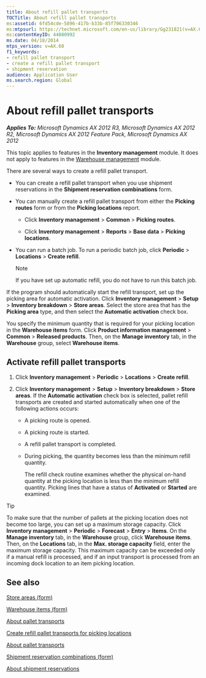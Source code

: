 ```yaml
---
title: About refill pallet transports
TOCTitle: About refill pallet transports
ms:assetid: 6fd54cde-5896-417b-b33b-85f706330346
ms:mtpsurl: https://technet.microsoft.com/en-us/library/Gg231821(v=AX.60)
ms:contentKeyID: 44080992
ms.date: 04/18/2014
mtps_version: v=AX.60
f1_keywords:
- refill pallet transport
- create a refill pallet transport
- shipment reservation
audience: Application User
ms.search.region: Global
---
```


# About refill pallet transports 


_**Applies To:** Microsoft Dynamics AX 2012 R3, Microsoft Dynamics AX 2012 R2, Microsoft Dynamics AX 2012 Feature Pack, Microsoft Dynamics AX 2012_

This topic applies to features in the **Inventory management** module. It does not apply to features in the [Warehouse management](warehouse-management.md) module.

There are several ways to create a refill pallet transport.

  - You can create a refill pallet transport when you use shipment reservations in the **Shipment reservation combinations** form.

  - You can manually create a refill pallet transport from either the **Picking routes** form or from the **Picking locations** report.
    
      - Click **Inventory management** \> **Common** \> **Picking routes**.
    
      - Click **Inventory management** \> **Reports** \> **Base data** \> **Picking locations**.

  - You can run a batch job. To run a periodic batch job, click **Periodic** \> **Locations** \> **Create refill**.
    

    > [!NOTE]
    > <P>If you have set up automatic refill, you do not have to run this batch job.</P>



If the program should automatically start the refill transport, set up the picking area for automatic activation. Click **Inventory management** \> **Setup** \> **Inventory breakdown** \> **Store areas**. Select the store area that has the **Picking area** type, and then select the **Automatic activation** check box.

You specify the minimum quantity that is required for your picking location in the **Warehouse items** form. Click **Product information management** \> **Common** \> **Released products**. Then, on the **Manage inventory** tab, in the **Warehouse** group, select **Warehouse items**.

## Activate refill pallet transports

1.  Click **Inventory management** \> **Periodic** \> **Locations** \> **Create refill**.

2.  Click **Inventory management** \> **Setup** \> **Inventory breakdown** \> **Store areas**. If the **Automatic activation** check box is selected, pallet refill transports are created and started automatically when one of the following actions occurs:
    
      - A picking route is opened.
    
      - A picking route is started.
    
      - A refill pallet transport is completed.
    
      - During picking, the quantity becomes less than the minimum refill quantity.
        
        The refill check routine examines whether the physical on-hand quantity at the picking location is less than the minimum refill quantity. Picking lines that have a status of **Activated** or **Started** are examined.


> [!TIP]
> <P>To make sure that the number of pallets at the picking location does not become too large, you can set up a maximum storage capacity. Click <STRONG>Inventory management</STRONG> &gt; <STRONG>Periodic</STRONG> &gt; <STRONG>Forecast</STRONG> &gt; <STRONG>Entry</STRONG> &gt; <STRONG>Items</STRONG>. On the <STRONG>Manage inventory</STRONG> tab, in the <STRONG>Warehouse</STRONG> group, click <STRONG>Warehouse items</STRONG>. Then, on the <STRONG>Locations</STRONG> tab, in the <STRONG>Max. storage capacity</STRONG> field, enter the maximum storage capacity. This maximum capacity can be exceeded only if a manual refill is processed, and if an input transport is processed from an incoming dock location to an item picking location.</P>



## See also

[Store areas (form)](https://technet.microsoft.com/en-us/library/aa550377\(v=ax.60\))

[Warehouse items (form)](https://technet.microsoft.com/en-us/library/aa587742\(v=ax.60\))

[About pallet transports](about-pallet-transports.md)

[Create refill pallet transports for picking locations](create-refill-pallet-transports-for-picking-locations.md)

[About pallet transports](about-pallet-transports.md)

[Shipment reservation combinations (form)](https://technet.microsoft.com/en-us/library/hh209514\(v=ax.60\))

[About shipment reservations](about-shipment-reservations.md)

  



